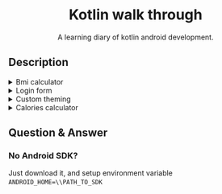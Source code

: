 <div align="center">

# Kotlin walk through

A learning diary of kotlin android development.

</div>

## Description

<details>
<summary>Bmi calculator</summary>
<img src="docs/bmi.png">
</details>

<details>
<summary>Login form</summary>
<img src="docs/login.png">
</details>

<details>
<summary>Custom theming</summary>
<img src="docs/theme.png">
</details>

<details>
<summary>Calories calculator</summary>
<img src="docs/calories.png">
</details>

## Question & Answer

### No Android SDK?
Just download it, and setup environment variable `ANDROID_HOME=\\PATH_TO_SDK`
